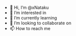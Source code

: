 - 👋 Hi, I’m @xNataku
- 👀 I’m interested in
- 🌱 I’m currently learning
- 💞️ I’m looking to collaborate on 
- 📫 How to reach me
